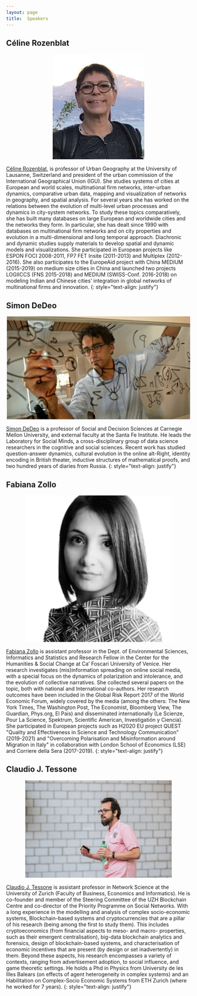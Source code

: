 ```yaml
---
layout: page
title:  Speakers
---
```

## Céline Rozenblat

<p style="text-align:center;"><img src="/assets/image/celroz.png" width="250" alt="Paris" class="center" /></p> <!--#height="300"-->

[Céline Rozenblat](https://applicationspub.unil.ch/interpub/noauth/php/Un/UnPers.php?PerNum=1048878&LanCode=37), is professor of Urban Geography at the University of Lausanne, Switzerland and president of the urban commission of the International Geographical Union (IGU). She studies systems of cities at European and world scales, multinational firm networks, inter-urban dynamics, comparative urban data, mapping and visualization of networks in geography, and spatial analysis. For several years she has worked on the relations between the evolution of multi-level urban processes and dynamics in city-system networks. To study these topics comparatively, she has built many databases on large European and worldwide cities and the networks they form. In particular, she has dealt since 1990 with databases on multinational firm networks and on city properties and evolution in a multi-dimensional and long temporal approach. Diachronic and dynamic studies supply materials to develop spatial and dynamic models and visualizations. She participated in European projects like ESPON FOCI 2008-2011, FP7 FET Insite (2011-2013) and Multiplex (2012-2016). She also participates to the EuropeAid project with China MEDIUM (2015-2019) on medium size cities in China and launched two projects LOGIICCS (FNS 2015-2018) and MEDIUM (SWISS-Conf. 2016-2018) on modeling Indian and Chinese cities’ integration in global networks of multinational firms and innovation.
{: style="text-align: justify"}

## Simon DeDeo

<p style="text-align:center;"><img src="/assets/image/simondedeo.jpg" width="500" alt="Paris" class="center" /></p>

[Simon DeDeo](http://santafe.edu/~simon) is a professor of Social and Decision Sciences at Carnegie Mellon University, and external faculty at the Santa Fe Institute. He leads the Laboratory for Social Minds, a cross-disciplinary group of data science researchers in the cognitive and social sciences. Recent work has studied question-answer dynamics, cultural evolution in the online alt-Right, identity encoding in British theater, inductive structures of mathematical proofs, and two hundred years of diaries from Russia.
{: style="text-align: justify"}

## Fabiana Zollo

<p style="text-align:center;"><img src="/assets/image/fabianazollo.jpg" width="400" alt="Paris" class="center" /></p>

[Fabiana Zollo](https://www.unive.it/data/persone/14075308) is assistant professor in the Dept. of Environmental Sciences, Informatics and Statistics and Research Fellow in the Center for the Humanities & Social Change at Ca’ Foscari University of Venice. Her research investigates (mis)information spreading on online social media, with a special focus on the dynamics of polarization and intolerance, and the evolution of collective narratives.
She collected several papers on the topic, both with national and International co-authors. Her research outcomes have been included in the Global Risk Report 2017 of the World Economic Forum, widely covered by the media (among the others: The New York Times, The Washington Post, The Economist, Bloomberg View, The Guardian, Phys.org, El Pais) and disseminated internationally (Le Scienze, Pour La Science, Spektrum, Scientific American, Investigatión y Ciencia). She participated in European projects such as H2020 EU project QUEST "Quality and Effectiveness in Science and Technology Communication" (2019-2021) and "Overcoming Polarisation and Misinformation around Migration in Italy" in collaboration with London School of Economics (LSE) and Corriere della Sera (2017-2019).
{: style="text-align: justify"}

## Claudio J. Tessone

<p style="text-align:center;"><img src="/assets/image/claudiotessone.jpg" width="400" alt="Paris" class="center" /></p>

[Claudio J. Tessone](https://www.business.uzh.ch/en/research/professorships/networkscience/people/Prof.-Dr-Claudio-J.-Tessone.html) is assistant professor in Network Science at the University of Zurich (Faculty of Business, Economics and Informatics). He is co-founder and member of the Steering Committee of the UZH Blockchain Centre and co-director of the Priority Programme on Social Networks.
With a long experience in the modelling and analysis of complex socio-economic systems, Blockchain-based systems and cryptocurrencies that are a pillar of his research (being among the first to study them). This includes cryptoeconomics (from financial aspects to meso- and macro- properties, such as their emergent centralisation), big-data blockchain analytics and forensics, design of blockchain-based systems, and characterisation of economic incentives that are present (by design or set inadvertently) in them. Beyond these aspects, his research encompasses a variety of contexts, ranging from advertisement adoption, to social influence, and game theoretic settings. He holds a Phd in Physics from University de les Illes Balears (on effects of agent heterogeneity in complex systems) and an Habilitation on Complex-Socio Economic Systems from ETH Zurich (where he worked for 7 years).
{: style="text-align: justify"}



<!-- https://mmistakes.github.io/jekyll-theme-basically-basic/markup/markup-image-alignment/ -->
